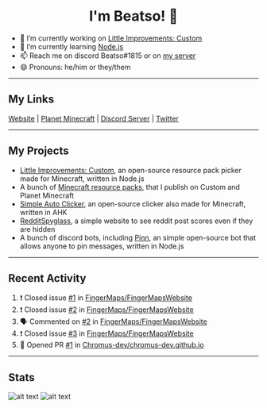 <h1 align="center">I'm Beatso! 👋</h1>

- 🔭 I’m currently working on [Little Improvements: Custom](https://github.com/LittleImprovementsCustom/LittleImprovementsCustom)
- 🌱 I’m currently learning [Node.js](https://nodejs.org/)
- 📫 Reach me on discord Beatso#1815 or on [my server](https://discord.gg/bNcZjFe)
- 😄 Pronouns: he/him or they/them

---

## My Links
[Website](https://www.beatso.tk/) | 
[Planet Minecraft](https://www.planetminecraft.com/member/beatso/) |
[Discord Server](https://discord.gg/bNcZjFe) |
[Twitter](https://twitter.com/beatso_)

---

## My Projects
- [Little Improvements: Custom](https://github.com/LittleImprovementsCustom/LittleImprovementsCustom), an open-source resource pack picker made for Minecraft, written in Node.js
- A bunch of [Minecraft resource packs](https://www.planetminecraft.com/member/beatso/submissions/texture-packs/?morder=order_popularity), that I publish on Custom and Planet Minecraft
- [Simple Auto Clicker](https://github.com/Beatso/SimpleAutoClicker), an open-source clicker also made for Minecraft, written in AHK
- [RedditSpyglass](https://github.com/Beatso/RedditSpyglass), a simple website to see reddit post scores even if they are hidden
- A bunch of discord bots, including [Pinn](https://github.com/Beatso/Pinn), an simple open-source bot that allows anyone to pin messages, written in Node.js

---

## Recent Activity
<!--START_SECTION:activity-->
1. ❗️ Closed issue [#1](https://github.com/FingerMaps/FingerMapsWebsite/issues/1) in [FingerMaps/FingerMapsWebsite](https://github.com/FingerMaps/FingerMapsWebsite)
2. ❗️ Closed issue [#2](https://github.com/FingerMaps/FingerMapsWebsite/issues/2) in [FingerMaps/FingerMapsWebsite](https://github.com/FingerMaps/FingerMapsWebsite)
3. 🗣 Commented on [#2](https://github.com/FingerMaps/FingerMapsWebsite/issues/2) in [FingerMaps/FingerMapsWebsite](https://github.com/FingerMaps/FingerMapsWebsite)
4. ❗️ Closed issue [#3](https://github.com/FingerMaps/FingerMapsWebsite/issues/3) in [FingerMaps/FingerMapsWebsite](https://github.com/FingerMaps/FingerMapsWebsite)
5. 💪 Opened PR [#1](https://github.com/Chromus-dev/chromus-dev.github.io/pull/1) in [Chromus-dev/chromus-dev.github.io](https://github.com/Chromus-dev/chromus-dev.github.io)
<!--END_SECTION:activity-->

---

## Stats
![alt text](https://github-readme-stats.vercel.app/api?username=Beatso&count_private=true&show_icons=true&hide_rank=true&title_color=000000 "GitHub Stats")
![alt text](https://github-readme-stats.vercel.app/api/top-langs/?username=Beatso&langs_count=3&title_color=000000 "Most Used Languages")
